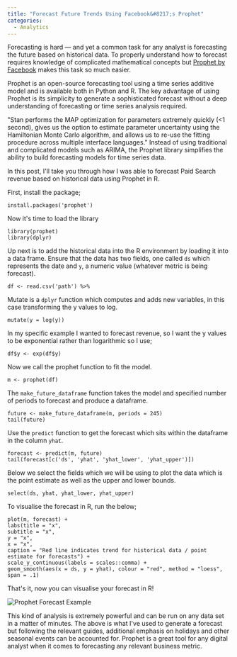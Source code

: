 ```yaml
---
title: "Forecast Future Trends Using Facebook&#8217;s Prophet"
categories:
  - Analytics
---
```

Forecasting is hard &mdash; and yet a common task for any analyst is forecasting the future based on historical data. To properly understand how to forecast requires knowledge of complicated mathematical concepts but [Prophet by Facebook](https://facebook.github.io/prophet/) makes this task so much easier.

Prophet is an open-source forecasting tool using a time series additive model and is available both in Python and R. The key advantage of using Prophet is its simplicity to generate a sophisticated forecast without a deep understanding of forecasting or time series analysis required.

"Stan performs the MAP optimization for parameters extremely quickly (<1 second), gives us the option to estimate parameter uncertainty using the Hamiltonian Monte Carlo algorithm, and allows us to re-use the fitting procedure across multiple interface languages." Instead of using traditional and complicated models such as ARIMA, the Prophet library simplifies the ability to build forecasting models for time series data.

In this post, I'll take you through how I was able to forecast Paid Search revenue based on historical data using Prophet in R.

First, install the package;

`install.packages('prophet')`

Now it's time to load the library

```
library(prophet)
library(dplyr)
```

Up next is to add the historical data into the R environment by loading it into a data frame. Ensure that the data has two fields, one called `ds` which represents the date and `y`, a numeric value (whatever metric is being forecast).

`df <- read.csv('path') %>%`

Mutate is a `dplyr` function which computes and adds new variables, in this case transforming the y values to log.

`mutate(y = log(y))`

In my specific example I wanted to forecast revenue, so I want the y values to be exponential rather than logarithmic so I use;

`df$y <- exp(df$y)`

Now we call the prophet function to fit the model.

`m <- prophet(df)`

The `make_future_dataframe` function takes the model and specified number of periods to forecast and produce a dataframe.

```
future <- make_future_dataframe(m, periods = 245)
tail(future)
```

Use the `predict` function to get the forecast which sits within the dataframe in the column `yhat`.

```
forecast <- predict(m, future)
tail(forecast[c('ds', 'yhat', 'yhat_lower', 'yhat_upper')])
```

Below we select the fields which we will be using to plot the data which is the point estimate as well as the upper and lower bounds.

`select(ds, yhat, yhat_lower, yhat_upper)`

To visualise the forecast in R, run the below;

```
plot(m, forecast) +
labs(title = "x",
subtitle = "x",
y = "x",
x = "x",
caption = "Red line indicates trend for historical data / point estimate for forecasts") +
scale_y_continuous(labels = scales::comma) +
geom_smooth(aes(x = ds, y = yhat), colour = "red", method = "loess", span = .1)
```

That's it, now you can visualise your forecast in R!

![Prophet Forecast Example](https://anthonypiccolo.github.io/assets/2018/05/prophet-forecast.jpg)

This kind of analysis is extremely powerful and can be run on any data set in a matter of minutes. The above is what I've used to generate a forecast but following the relevant guides, additional emphasis on holidays and other seasonal events can be accounted for. Prophet is a great tool for any digital analyst when it comes to forecasting any relevant business metric.

